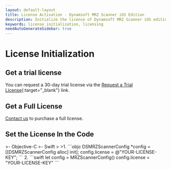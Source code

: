 ```yaml
---
layout: default-layout
title: License Activation - Dynamsoft MRZ Scanner iOS Edition
description: Initialize the license of Dynamsoft MRZ Scanner iOS edition.
keywords: license initialization, licensing
needAutoGenerateSidebar: true
---
```


# License Initialization

## Get a trial license

You can request a 30-day trial license via the [Request a Trial License](https://www.dynamsoft.com/customer/license/trialLicense?product=mrz&utm_source=docs){:target="_blank"} link.

## Get a Full License

<a href="https://www.dynamsoft.com/company/contact" target="_blank">Contact us</a> to purchase a full license.

## Set the License In the Code

<div class="sample-code-prefix"></div>
>- Objective-C
>- Swift
>
>1. 
```objc
DSMRZScannerConfig *config = [[DSMRZScannerConfig alloc] init];
config.license = @"YOUR-LICENSE-KEY";
```
2. 
```swift
let config = MRZScannerConfig()
config.license = "YOUR-LICENSE-KEY"
```
